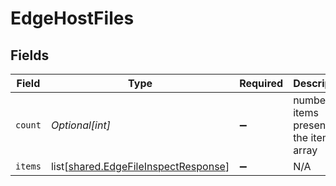 # EdgeHostFiles


## Fields

| Field                                                                                      | Type                                                                                       | Required                                                                                   | Description                                                                                |
| ------------------------------------------------------------------------------------------ | ------------------------------------------------------------------------------------------ | ------------------------------------------------------------------------------------------ | ------------------------------------------------------------------------------------------ |
| `count`                                                                                    | *Optional[int]*                                                                            | :heavy_minus_sign:                                                                         | number of items present in the items array                                                 |
| `items`                                                                                    | list[[shared.EdgeFileInspectResponse](undefined/models/shared/edgefileinspectresponse.md)] | :heavy_minus_sign:                                                                         | N/A                                                                                        |
